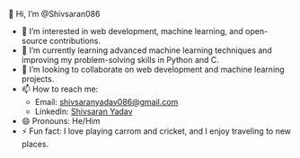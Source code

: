 👋 Hi, I’m @Shivsaran086  
- 👀 I’m interested in web development, machine learning, and open-source contributions.  
- 🌱 I’m currently learning advanced machine learning techniques and improving my problem-solving skills in Python and C.  
- 💞️ I’m looking to collaborate on web development and machine learning projects.  
- 📫 How to reach me:  
  - Email: shivsaranyadav086@gmail.com  
  - LinkedIn: [Shivsaran Yadav](https://linkedin.com/in/shivsaran-yadav-37a643228/)  
- 😄 Pronouns: He/Him  
- ⚡ Fun fact: I love playing carrom and cricket, and I enjoy traveling to new places.  

<!---
Shivsaran086/Shivsaran086 is a ✨ special ✨ repository because its `README.md` (this file) appears on your GitHub profile.
You can click the Preview link to take a look at your changes.
--->

